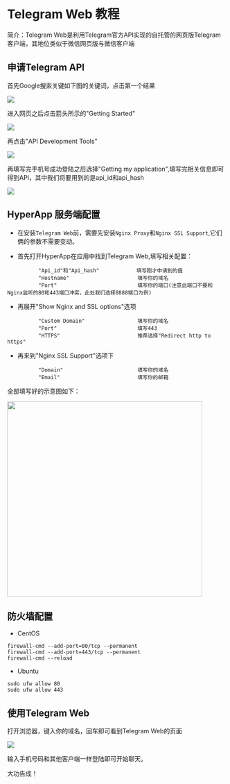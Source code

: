 # Telegram Web 教程

简介：Telegram Web是利用Telegram官方API实现的自托管的网页版Telegram客户端，其地位类似于微信网页版与微信客户端

## 申请Telegram API

首先Google搜索关键如下图的关键词，点击第一个结果

<img src="./images/telegram-1.jpg" alien=center />

进入网页之后点击箭头所示的"Getting Started"

<img src="./images/telegram-2.jpg" alien=center />

再点击"API Development Tools"

<img src="./images/telegram-3.jpg" alien=center />

再填写完手机号成功登陆之后选择"Getting my application",填写完相关信息即可得到API，其中我们将要用到的是api_id和api_hash

<img src="./images/telegram-4.jpg" alien=center />

## HyperApp 服务端配置

- 在安装`Telegram Web`前，需要先安装`Nginx Proxy`和`Nginx SSL Support`,它们俩的参数不需要变动。

- 首先打开HyperApp在应用中找到Telegram Web,填写相关配置：

```
          "Api_id"和"Api_hash"            填写刚才申请到的值 
          "Hostname"                      填写你的域名 
          "Port"                          填写你的端口(注意此端口不要和Nginx监听的80和443端口冲突，此处我们选择8888端口为例) 
```

- 再展开"Show Nginx and SSL options"选项

```
          "Custom Domain"                 填写你的域名
          "Port"                          填写443
          "HTTPS"                         推荐选择"Redirect http to https"
```

- 再来到"Nginx SSL Support"选项下

```
          "Domain"                        填写你的域名
          "Email"                         填写你的邮箱
```
全部填写好的示意图如下：

<img src="./images/telegram-5.jpg" width="450" />

## 防火墙配置

- CentOS
```
firewall-cmd --add-port=80/tcp --permanent
firewall-cmd --add-port=443/tcp --permanent
firewall-cmd --reload
```
- Ubuntu
```
sudo ufw allow 80
sudo ufw allow 443
```

## 使用Telegram Web

打开浏览器，键入你的域名，回车即可看到Telegram Web的页面

<img src="./images/telegram-6.jpg" align=center />

输入手机号码和其他客户端一样登陆即可开始聊天。

大功告成！
